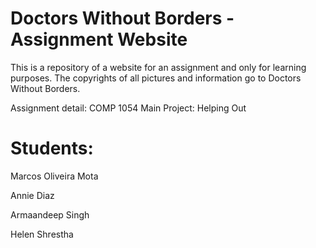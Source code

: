 # Doctors Without Borders - Assignment Website

This is a repository of a website for an assignment and only for learning purposes. The copyrights of all pictures and information go to Doctors Without Borders.

Assignment detail: COMP 1054 Main Project: Helping Out

# Students:

Marcos Oliveira Mota

Annie Diaz

Armaandeep Singh

Helen Shrestha
